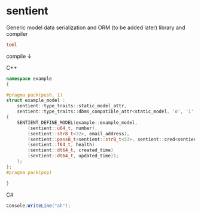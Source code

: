 # sentient

Generic model data serialization and ORM (to be added later) library and compiler

```TOML
toml
```

compile ↓

C++

```C++
namespace example
{

#pragma pack(push, 1)
struct example_model :
    sentient::type_traits::static_model_attr,
    sentient::type_traits::dbms_compatible_attr<static_model, 'o', 'i', 'o', 'i', '\0'>
{
    SENTIENT_DEFINE_MODEL(example::example_model,
        (sentient::u64_t, number),
        (sentient::str8_t<32>, email_address),
        (sentient::pass8_t<sentient::str8_t<33>, sentient::cred<sentient::sha_256>, password),
        (sentient::f64_t, health)
        (sentient::dt64_t, created_time)
        (sentient::dt64_t, updated_time));
    );
};
#pragma pack(pop)

}
```

C#

```C#
Console.WriteLine("ah");
```
